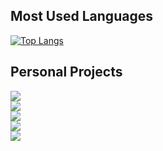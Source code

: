 
## Most Used Languages
[![Top Langs](https://github-readme-stats.vercel.app/api/top-langs/?username=dragomiralin&layout=compact)](https://github.com/anuraghazra/github-readme-stats)

## Personal Projects
<a href="https://dragomiralin.github.io/">
  <img align="center" src="https://github-readme-stats.vercel.app/api/pin/?username=dragomiralin&repo=dragomiralin.github.io" />
</a>
<br>
<a href="https://github.com/DragomirAlin/car.hire">
  <img align="center" src="https://github-readme-stats.vercel.app/api/pin/?username=dragomiralin&repo=car.hire"/>
</a>
<br>
<a href="https://github.com/DragomirAlin/car.hire.rental">
  <img align="center" src="https://github-readme-stats.vercel.app/api/pin/?username=dragomiralin&repo=car.hire.rental"/>
</a>
<br>
<a href="https://github.com/DragomirAlin/smarthome-ui-ionic">
  <img align="center" src="https://github-readme-stats.vercel.app/api/pin/?username=dragomiralin&repo=smarthome-ui-ionic" />
</a>
<br>
<a href="https://github.com/DragomirAlin/smarthome-backend-nodejs">
  <img align="center" src="https://github-readme-stats.vercel.app/api/pin/?username=dragomiralin&repo=smarthome-backend-nodejs" />
</a>
 
